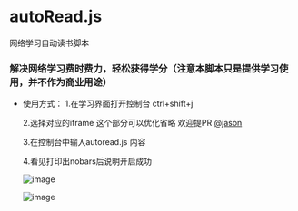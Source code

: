 # autoRead.js
网络学习自动读书脚本

###  解决网络学习费时费力，轻松获得学分（注意本脚本只是提供学习使用，并不作为商业用途）

- 使用方式：
  1.在学习界面打开控制台 ctrl+shift+j
  
  2.选择对应的iframe 这个部分可以优化省略 欢迎提PR  [@jason](https://github.com/yikejason)
  
  3.在控制台中输入autoread.js 内容
  
  4.看见打印出nobars后说明开启成功
  
  ![image](https://github.com/walkinMrwang/online_learning_automatic_reading_script/blob/image/01.png)
  
  
  
  ![image](https://github.com/walkinMrwang/online_learning_automatic_reading_script/blob/image/02.png)
  
  
  
  
  
